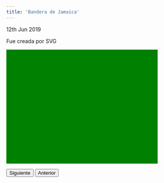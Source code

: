 ```yaml
---
title: 'Bandera de Jamaica'
---
```


 <p><time class="dt-published" datetime="2019-06-12T23:21:18-08:00">
<i class="fa fa-calendar"></i> 12th Jun 2019
</time></p>

Fue creada por  SVG	


<html>
<body>

<svg width="400" height="300">
  <rect width="400" height="300"  
  style="fill:rgb(0,128,0)"/>
  
   <polygon points="0,0,200,150,0,300,0"
  style="stroke:black;stroke-width:40;fill-rule:evenodd;" />
  
  <polygon points="400,0,200,150,400,300,0"
  style="stroke:black;stroke-width:40;fill-rule:evenodd;" />
  
  <polygon points="0,0,400,300"
  style="stroke:yellow;stroke-width:40;fill-rule:evenodd;" />
  
  <polygon points="400,0,0,300"
  style="stroke:yellow;stroke-width:40;fill-rule:evenodd;" />

</svg>
 
</body>
    
</html>

</a> <button onclick="location.href='https://alejandramontenegro.com/temas-or-tareas/java-scrip-y-boostrap'">Siguiente</button> <button onclick="location.href='https://alejandramontenegro.com/temas-or-tareas/js'">Anterior</button>









